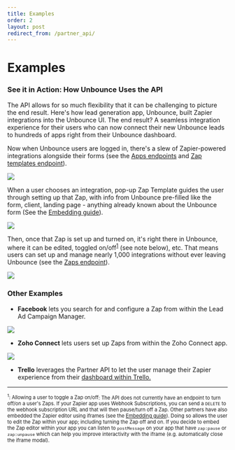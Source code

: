 ```yaml
---
title: Examples
order: 2
layout: post
redirect_from: /partner_api/
---
```


# Examples

### See it in Action: How Unbounce Uses the API

The API allows for so much flexibility that it can be challenging to picture the end result. Here's how lead generation app, Unbounce, built Zapier integrations into the Unbounce UI. The end result? A seamless integration experience for their users who can now connect their new Unbounce leads to hundreds of apps right from their Unbounce dashboard.

Now when Unbounce users are logged in, there's a slew of Zapier-powered integrations alongside their forms (see the [Apps endpoints](/partner_api/endpoints#get-v1apps) and [Zap templates endpoint](/partner_api/endpoints#get-v1zap-templates)).

![](https://cdn.zapier.com/storage/photos/9e769e34030c2bbcf2fb80b827d69c22.png)

When a user chooses an integration, pop-up Zap Template guides the user through setting up that Zap, with info from Unbounce pre-filled like the form, client, landing page - anything already known about the Unbounce form (See the [Embedding guide](/partner_api/embedding#iframe)). 

![](https://cdn.zapier.com/storage/photos/edcf17488c8250dca213ed2083846fc5.png)

Then, once that Zap is set up and turned on, it's right there in Unbounce, where it can be edited, toggled on/off<sup>[1](#toggle-on-off-caveat)</sup> (see note below), etc. That means users can set up and manage nearly 1,000 integrations without ever leaving Unbounce (see the [Zaps endpoint](/partner_api/endpoints#get-v1zaps)).

![](https://cdn.zapier.com/storage/photos/05fec8dfe5a382bcfbcfe44c6139f14e.png)

### Other Examples

- **Facebook** lets you search for and configure a Zap from within the Lead Ad Campaign Manager.

![](https://cdn.zapier.com/storage/photos/73d073d363d0eae104ccdb159eaba8cd.gif)

- **Zoho Connect** lets users set up Zaps from within the Zoho Connect app.

![](https://cdn.zapier.com/storage/photos/e02db0c000ed037b3385b813b3f1303c.gif)

- **Trello** leverages the Partner API to let the user manage their Zapier experience from their [dashboard within Trello.](http://blog.trello.com/zapier-power-up-for-trello)

-----

<div style="font-size: 80%">

<bold><sup id="toggle-on-off-caveat">1</sup>: Allowing a user to toggle a Zap on/off</bold>: The API does not currently have an endpoint to turn off/on a user's Zaps. If your Zapier app uses Webhook Subscriptions, you can send a <code>DELETE</code> to the webhook subscription URL and that will then pause/turn off a Zap. Other partners have also embedded the Zapier editor using iframes (see the <a href="/partner_api/embedding)">Embedding guide</a>). Doing so allows the user to edit the Zap within your app; including turning the Zap off and on. If you decide to embed the Zap editor within your app you can listen to <code>postMessage</code> on your app that have <code>zap:pause</code> or <code>zap:unpause</code> which can help you improve interactivity with the iframe (e.g. automatically close the iframe modal).

</div>
